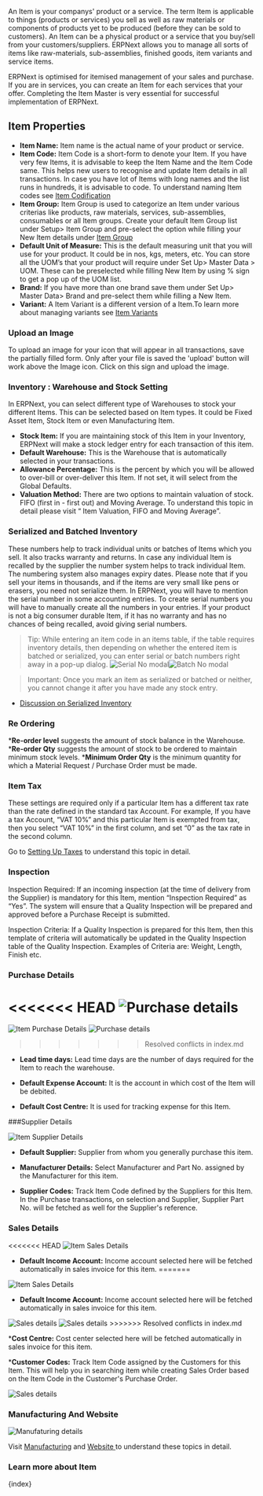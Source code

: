 An Item is your companys' product or a service. The term Item is applicable to things (products or services) you sell as well as raw materials or components of products yet to be produced (before they can be sold to customers). An Item can be a physical product or a service that you buy/sell from your customers/suppliers. ERPNext allows you to manage all sorts of items like raw-materials, sub-assemblies, finished goods, item variants and service items.

ERPNext is optimised for itemised management of your sales and purchase. If you are in services, you can create an Item for each services that your offer. Completing the Item Master is very essential for successful implementation of ERPNext.

## Item Properties

  * **Item Name:** Item name is the actual name of your product or service.
  * **Item Code:** Item Code is a short-form to denote your Item. If you have very few Items, it is advisable to keep the Item Name and the Item Code same. This helps new users to recognise and update Item details in all transactions. In case you have lot of Items with long names and the list runs in hundreds, it is advisable to code. To understand naming Item codes see [Item Codification]({{docs_base_url}}/user/manual/en/stock/item/item-codification.html)
  * **Item Group:** Item Group is used to categorize an Item under various criterias like products, raw materials, services, sub-assemblies, consumables or all Item groups. Create your default Item Group list under Setup> Item Group and pre-select the option while filling your New Item details under [Item Group]({{docs_base_url}}/user/manual/en/stock/setup/item-group.html)
  * **Default Unit of Measure:** This is the default measuring unit that you will use for your product. It could be in nos, kgs, meters, etc. You can store all the UOM’s that your product will require under Set Up> Master Data > UOM. These can be preselected while filling New Item by using % sign to get a pop up of the UOM list.
  * **Brand:** If you have more than one brand save them under Set Up> Master Data> Brand and pre-select them while filling a New Item.
  * **Variant:** A Item Variant is a different version of a Item.To learn more about managing variants see [Item Variants]({{docs_base_url}}/user/manual/en/stock/item/item-variants.html)

### Upload an Image

To upload an image for your icon that will appear in all transactions, save the partially filled form. Only after your file is saved  the 'upload' button will work above the Image icon. Click on this sign and upload the image.

### Inventory : Warehouse and Stock Setting

In ERPNext, you can select different type of Warehouses to stock your different Items. This can be selected based on Item types. It could be Fixed Asset Item, Stock Item or even Manufacturing Item.

  * **Stock Item:** If you are maintaining stock of this Item in your Inventory, ERPNext will make a stock ledger entry for each transaction of this item.
  * **Default Warehouse:** This is the Warehouse that is automatically selected in your transactions.
  * **Allowance Percentage:** This is the percent by which you will be allowed to over-bill or over-deliver this Item. If not set, it will select from the Global Defaults.
  * **Valuation Method:** There are two options to maintain valuation of stock. FIFO (first in - first out) and Moving Average. To understand this topic in detail please visit “ Item Valuation, FIFO and Moving Average”.

### Serialized and Batched Inventory

These numbers help to track individual units or batches of Items which you sell. It also tracks warranty and returns. In case any individual Item is recalled by the supplier the number system helps to track individual Item. The numbering system also manages expiry dates. Please note that if you sell your items in thousands, and if the items are very small like pens or erasers, you need not serialize them. In ERPNext, you will have to mention the serial number in some accounting entries. To create serial numbers you will have to manually create all the numbers in your entries. If your product is not a big consumer durable Item, if it has no warranty and has no chances of being recalled, avoid giving serial numbers.

> Tip: While entering an item code in an items table, if the table requires inventory details, then depending on whether the entered item is batched or serialized, you can enter serial or batch numbers right away in a pop-up dialog.
<img alt="Serial No modal" class="screenshot" src="{{docs_base_url}}/assets/img/stock/serial_no_modal.gif"><img alt="Batch No modal" class="screenshot" src="{{docs_base_url}}/assets/img/stock/batch_no_modal.png">

> Important: Once you mark an item as serialized or batched or neither, you cannot change it after you have made any stock entry.

  * [Discussion on Serialized Inventory]({{docs_base_url}}/user/manual/en/setting-up/stock-reconciliation-for-non-serialized-item.html)

### Re Ordering

  ***Re-order level** suggests the amount of stock balance in the Warehouse.
  ***Re-order Qty** suggests the amount of stock to be ordered to maintain minimum stock levels.
  ***Minimum Order Qty** is the minimum quantity for which a Material Request / Purchase Order must be made.

### Item Tax

These settings are required only if a particular Item has a different tax rate than the rate defined in the standard tax Account. For example, If you have a tax Account, “VAT 10%” and this particular Item is exempted from tax, then you select “VAT 10%” in the first column, and set “0” as the tax rate in the second column.

Go to [Setting Up Taxes]({{docs_base_url}}/user/manual/en/setting-up/setting-up-taxes.html) to understand this topic in detail.

### Inspection

Inspection Required: If an incoming inspection (at the time of delivery from the Supplier) is mandatory for this Item, mention “Inspection Required” as “Yes”. The system will ensure that a Quality Inspection will be prepared and approved before a Purchase Receipt is submitted.

Inspection Criteria: If a Quality Inspection is prepared for this Item, then this template of criteria will automatically be updated in the Quality Inspection table of the Quality Inspection. Examples of Criteria are: Weight, Length, Finish etc.

### Purchase Details

<<<<<<< HEAD
<img class="screenshot" alt="Purchase details" src="{{docs_base_url}}/assets/img/stock/item-purchase.png">
=======

<img alt="Item Purchase Details" class="screenshot" src="{{docs_base_url}}/assets/img/stock/item-purchase.png">

<img class="screenshot" alt="Purchase details" src="{{docs_base_url}}/assets/img/stock/item-purchase.png">

>>>>>>> Resolved conflicts in index.md

* **Lead time days:** Lead time days are the number of days required for the Item to reach the warehouse.

* **Default Expense Account:** It is the account in which cost of the Item will be debited.

* **Default Cost Centre:** It is used for tracking expense for this Item.

###Supplier Details

<img alt="Item Supplier Details" class="screenshot" src="{{docs_base_url}}/assets/img/stock/item-supplier.png">

* **Default Supplier:** Supplier from whom you generally purchase this item.

* **Manufacturer Details:** Select Manufacturer and Part No. assigned by the Manufacturer for this item.

* **Supplier Codes:** Track Item Code defined by the Suppliers for this Item. In the Purchase transactions, on selection and Supplier, Supplier Part No. will be fetched as well for the Supplier's reference.

### Sales Details

<<<<<<< HEAD
<img alt="Item Sales Details" class="screenshot" src="{{docs_base_url}}/assets/img/stock/item-sales.png">

* **Default Income Account:** Income account selected here will be fetched automatically in sales invoice for this item.
=======

<img alt="Item Sales Details" class="screenshot" src="{{docs_base_url}}/assets/img/stock/item-sales.png">

* **Default Income Account:** Income account selected here will be fetched automatically in sales invoice for this item.


<img class="screenshot" alt="Sales details" src="{{docs_base_url}}/assets/img/stock/item-sales.png)">


<img class="screenshot" alt="Sales details" src="{{docs_base_url}}/assets/img/stock/item-sales.png">
>>>>>>> Resolved conflicts in index.md


***Cost Centre:** Cost center selected here will be fetched automatically in sales invoice for this item.

***Customer Codes:** Track Item Code assigned by the Customers for this Item. This will help you in searching item while creating Sales Order based on the Item Code in the Customer's Purchase Order.

<img class="screenshot" alt="Sales details" src="{{docs_base_url}}/assets/img/stock/item-sales.png)">

### Manufacturing And Website

<img class="screenshot" alt="Manufaturing details" src="{{docs_base_url}}/assets/img/stock/item-manufacturing-website.png">

Visit [Manufacturing]({{docs_base_url}}/user/manual/en/manufacturing.html) and [Website ]({{docs_base_url}}/user/manual/en/website.html)to understand these topics in detail.

### Learn more about Item

{index}
